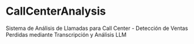 # CallCenterAnalysis
Sistema de Análisis de Llamadas para Call Center - Detección de Ventas Perdidas mediante Transcripción y Análisis LLM
